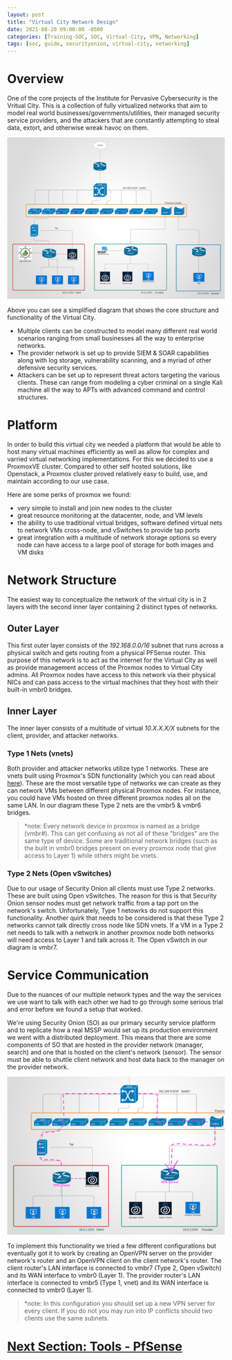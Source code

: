 ```yaml
---
layout: post
title: "Virtual City Network Design"
date: 2021-08-20 09:00:00 -0500
categories: [Training-SOC, SOC, Virtual-City, VPN, Networking]
tags: [soc, guide, securityonion, virtual-city, networking]
---
```


# Overview
One of the core projects of the Institute for Pervasive Cybersecurity is the Vritual City. This is a collection of fully virtualized networks that aim to model real world businesses/governments/utilities, their managed security service providers, and the attackers that are constantly attempting to steal data, extort, and otherwise wreak havoc on them. 

![Desktop View](https://github.com/BSU-Cybersecurity/BSU-Cybersecurity.github.io/blob/main/images/vcityNetwork.png?raw=true)

Above you can see a simplified diagram that shows the core structure and functionality of the Virtual City. 

* Multiple clients can be constructed to model many different real world scenarios ranging from small businesses all the way to enterprise networks. 
* The provider network is set up to provide SIEM & SOAR capabilities along with log storage, vulnerability scanning, and a myriad of other defensive security services.
* Attackers can be set up to represent threat actors targeting the various clients. These can range from modeling a cyber criminal on a single Kali machine all the way to APTs with advanced command and control structures.

# Platform
In order to build this virtual city we needed a platform that would be able to host many virtual machines efficiently as well as allow for complex and varried virtual networking implementations. For this we decided to use a ProxmoxVE cluster. Compared to other self hosted solutions, like Openstack, a Proxmox cluster proved relatively easy to build, use, and maintain according to our use case. 

Here are some perks of proxmox we found:
* very simple to install and join new nodes to the cluster 
* great resource monitoring at the datacenter, node, and VM levels
* the ability to use traditional virtual bridges, software defined virtual nets to network VMs cross-node, and vSwitches to provide tap ports
* great integration with a multitude of network storage options so every node can have access to a large pool of storage for both images and VM disks

# Network Structure
The easiest way to conceptualize the network of the virtual city is in 2 layers with the second inner layer containing 2 distinct types of networks. 

## Outer Layer
This first outer layer consists of the _192.168.0.0/16_ subnet that runs across a physical switch and gets routing from a physical PFSense router. This purpose of this network is to act as the internet for the Virtual City as well as provide management access of the Proxmox nodes to Virtual City admins. All Proxmox nodes have access to this network via their physical NICs and can pass access to the virtual machines that they host with their built-in vmbr0 bridges.

## Inner Layer
The inner layer consists of a multitude of virtual _10.X.X.X/X_ subnets for the client, provider, and attacker networks.

### Type 1 Nets (vnets)
Both provider and attacker networks utilize type 1 networks. These are vnets built using Proxmox's SDN functionality (which you can read about [here](https://bsu-cybersecurity.github.io/posts/proxmox-networking-SDN/)). These are the most versatile type of networks we can create as they can network VMs between different physical Proxmox nodes. For instance, you could have VMs hosted on three different proxmox nodes all on the same LAN. In our diagram these Type 2 nets are the vmbr5 & vmbr6 bridges.

> *note: Every network device in proxmox is named as a bridge (vmbr#). This can get confusing as not all of these "bridges" are the same type of device. Some are traditional network bridges (such as the built in vmbr0 bridges present on every proxmox node that give access to Layer 1) while others might be vnets.

### Type 2 Nets (Open vSwitches)
Due to our usage of Security Onion all clients must use Type 2 networks. These are built using Open vSwitches. The reason for this is that Security Onion sensor nodes must get network traffic from a tap port on the network's switch. Unfortunately, Type 1 netowrks do not support this functionality. Another quirk that needs to be considered is that these Type 2 networks cannot talk directly cross node like SDN vnets. If a VM in a Type 2 net needs to talk with a network in another proxmox node both networks will need access to Layer 1 and talk across it. The Open vSwitch in our diagram is vmbr7.

# Service Communication
Due to the nuances of our multiple network types and the way the services we use want to talk with each other we had to go through some serious trial and error before we found a setup that worked.

We're using Security Onion (SO) as our primary security service platform and to replicate how a real MSSP would set up its production environment we went with a distributed deployment. This means that there are some components of SO that are hosted in the provider network (manager, search) and one that is hosted on the client's network (sensor). The sensor must be able to shuttle client network and host data back to the manager on the provider network.

![Desktop View](https://github.com/BSU-Cybersecurity/BSU-Cybersecurity.github.io/blob/main/images/vpnDiagram.png?raw=true)

To implement this functionality we tried a few different configurations but eventually got it to work by creating an OpenVPN server on the provider network's router and an OpenVPN client on the client network's router. The client router's LAN interface is connected to vmbr7 (Type 2, Open vSwitch) and its WAN interface to vmbr0 (Layer 1). The provider router's LAN interface is connected to vmbr5 (Type 1, vnet) and its WAN interface is connected to vmbr0 (Layer 1).

> *note: In this configuration you should set up a new VPN server for every client. If you do not you may run into IP conflicts should two clients use the same subnets. 

# [Next Section: Tools - PfSense](https://bsu-cybersecurity.github.io/posts/training-soc-tools-pfsense/)